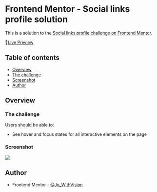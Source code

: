 # Frontend Mentor - Social links profile solution

This is a solution to the [Social links profile challenge on Frontend Mentor](https://www.frontendmentor.io/challenges/social-links-profile-UG32l9m6dQ). 

🎉[Live Preview]() 

## Table of contents

- [Overview](#overview)
- [The challenge](#the-challenge)
- [Screenshot](#screenshot)
- [Author](#author)


## Overview

### The challenge

Users should be able to:

- See hover and focus states for all interactive elements on the page

### Screenshot

![](./screenshot.jpg)

## Author
- Frontend Mentor - [@Jo_WithVision](https://www.frontendmentor.io/profile/Jo-with-vision)

